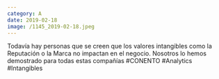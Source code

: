 ```yaml
--- 
category: A 
date: 2019-02-18 
image: /1145_2019-02-18.jpeg 
--- 
```


Todavía hay personas que se creen que los valores intangibles como la Reputación o la Marca no impactan en el negocio. Nosotros lo hemos demostrado para todas estas compañías #CONENTO #Analytics #Intangibles
